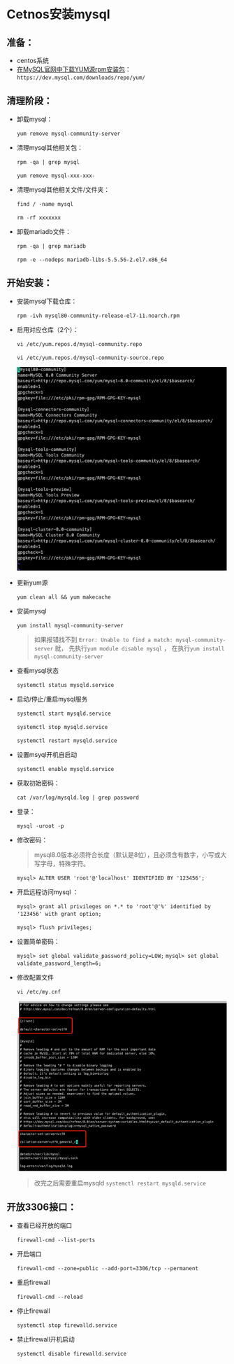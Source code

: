 # Cetnos安装mysql 

## 准备： 

+ centos系统 
+ [在MySQL官网中下载YUM源rpm安装包](https://dev.mysql.com/downloads/repo/yum)：
`https://dev.mysql.com/downloads/repo/yum/  `

## 清理阶段： 

+ 卸载mysql： 

    `yum remove mysql-community-server`

+ 清理mysql其他相关包： 

    `rpm -qa | grep mysql`

    `yum remove mysql-xxx-xxx-`

+ 清理mysql其他相关文件/文件夹： 

    `find / -name mysql`

    `rm -rf xxxxxxx`

+ 卸载mariadb文件：

    `rpm -qa | grep mariadb`

    `rpm -e --nodeps mariadb-libs-5.5.56-2.el7.x86_64`


## 开始安装： 

+ 安装mysql下载仓库： 

    `rpm -ivh mysql80-community-release-el7-11.noarch.rpm`

+ 启用对应仓库（2个）：
    
    `vi /etc/yum.repos.d/mysql-community.repo`

    `vi /etc/yum.repos.d/mysql-community-source.repo`

    <img src='../../../img/mysql.repo.png'>

+ 更新yum源

    `yum clean all && yum makecache`

+ 安装mysql

    `yum install mysql-community-server`

    > 如果报错找不到 `Error: Unable to find a match: mysql-community-server` 就， 
    先执行`yum module disable mysql` ， 在执行`yum install mysql-community-server`


+ 查看mysql状态

   `systemctl status mysqld.service` 

+ 启动/停止/重启mysql服务

    `systemctl start mysqld.service` 

    `systemctl stop mysqld.service` 

    `systemctl restart mysqld.service` 


+ 设置msyql开机自启动

    `systemctl enable mysqld.service`


+ 获取初始密码： 

    `cat /var/log/mysqld.log | grep password`

+ 登录： 

    `mysql -uroot -p`

+ 修改密码： 

    > mysql8.0版本必须符合长度（默认是8位），且必须含有数字，小写或大写字母，特殊字符。

    `mysql> ALTER USER 'root'@'localhost' IDENTIFIED BY '123456';`

+ 开启远程访问mysql ： 

    `mysql> grant all privileges on *.* to 'root'@'%' identified by '123456' with grant option;`

    `mysql> flush privileges;`

+ 设置简单密码： 
  
    `mysql> set global validate_password_policy=LOW;`
    `mysql> set global validate_password_length=6;`


+ 修改配置文件

    `vi /etc/my.cnf`

    <img src='../../../img/my.cnf.png'>


    > 改完之后需要重启mysqld `systemctl restart mysqld.service`  


## 开放3306接口： 

+ 查看已经开放的端口

    `firewall-cmd --list-ports`

+ 开启端口

    `firewall-cmd --zone=public --add-port=3306/tcp --permanent`

+ 重启firewall  

    `firewall-cmd --reload `

+ 停止firewall

    `systemctl stop firewalld.service`

+ 禁止firewall开机启动 

    `systemctl disable firewalld.service`        
